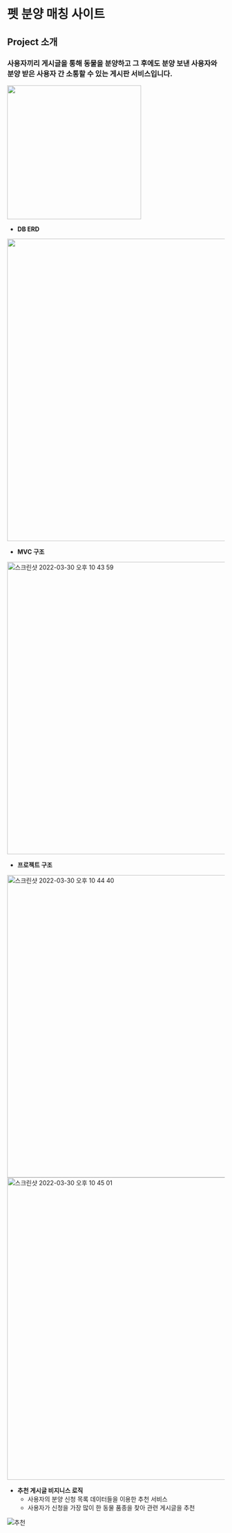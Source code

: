 # 펫 분양 매칭 사이트

## Project 소개
### 사용자끼리 게시글을 통해 동물을 분양하고 그 후에도 분양 보낸 사용자와 분양 받은 사용자 간 소통할 수 있는 게시판 서비스입니다.
<img width="310" src="https://user-images.githubusercontent.com/102660877/160850903-f078ef15-17a5-4f59-86bf-af9efc3c89be.png">

</br>

- **DB ERD**
<img width="700" src="https://user-images.githubusercontent.com/102660877/160858628-08a2bfcb-a8b3-4220-8f8b-56c46ad9de4e.PNG">

</br>

- **MVC 구조**
<img width="677" alt="스크린샷 2022-03-30 오후 10 43 59" src="https://user-images.githubusercontent.com/102660877/160853558-a2ce6691-5be0-476a-ab1c-c4a89a1f989d.png">

</br>

- **프로젝트 구조**
<img width="700" alt="스크린샷 2022-03-30 오후 10 44 40" src="https://user-images.githubusercontent.com/102660877/160853687-4ce677ec-8276-423b-b11b-01306f704dfa.png">
<img width="700" alt="스크린샷 2022-03-30 오후 10 45 01" src="https://user-images.githubusercontent.com/102660877/160853722-592a3500-100e-4a3e-a33e-20ce09113b22.png">

</br>

- **추천 게시글 비지니스 로직**
  -  사용자의 분양 신청 목록 데이터들을 이용한 추천 서비스
  -  사용자가 신청을 가장 많이 한 동물 품종을 찾아 관련 게시글을 추천


![추천](https://user-images.githubusercontent.com/102660877/160853936-857c37d5-c036-423d-a71e-b20986c675d2.png)
